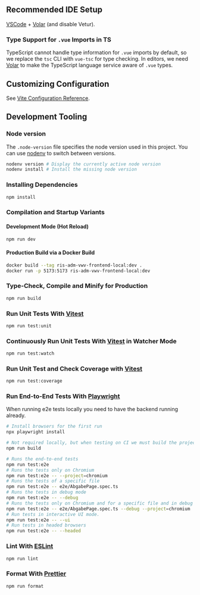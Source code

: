 ## Recommended IDE Setup

[VSCode](https://code.visualstudio.com/) + [Volar](https://marketplace.visualstudio.com/items?itemName=Vue.volar) (and disable Vetur).

### Type Support for `.vue` Imports in TS

TypeScript cannot handle type information for `.vue` imports by default, so we replace the `tsc` CLI with `vue-tsc` for type checking. In editors, we need [Volar](https://marketplace.visualstudio.com/items?itemName=Vue.volar) to make the TypeScript language service aware of `.vue` types.

## Customizing Configuration

See [Vite Configuration Reference](https://vite.dev/config/).

## Development Tooling

### Node version
The `.node-version` file specifies the node version used in this project. You can use [nodenv](https://github.com/nodenv/nodenv) to switch between versions.

```sh
nodenv version # Display the currently active node version
nodenv install # Install the missing node version
```

### Installing Dependencies

```sh
npm install
```

### Compilation and Startup Variants

#### Development Mode (Hot Reload)

```sh
npm run dev
```

#### Production Build via a Docker Build

```bash
docker build --tag ris-adm-vwv-frontend-local:dev .
docker run -p 5173:5173 ris-adm-vwv-frontend-local:dev
```

### Type-Check, Compile and Minify for Production

```sh
npm run build
```

### Run Unit Tests With [Vitest](https://vitest.dev/)

```sh
npm run test:unit
```

### Continuously Run Unit Tests With [Vitest](https://vitest.dev/) in Watcher Mode

```sh
npm run test:watch
```

### Run Unit Test and Check Coverage with [Vitest](https://vitest.dev/)

```sh
npm run test:coverage
```

### Run End-to-End Tests With [Playwright](https://playwright.dev)

When running e2e tests locally you need to have the backend running already.

```sh
# Install browsers for the first run
npx playwright install

# Not required locally, but when testing on CI we must build the project first
npm run build

# Runs the end-to-end tests
npm run test:e2e
# Runs the tests only on Chromium
npm run test:e2e -- --project=chromium
# Runs the tests of a specific file
npm run test:e2e -- e2e/AbgabePage.spec.ts
# Runs the tests in debug mode
npm run test:e2e -- --debug
# Runs the tests only on Chromium and for a specific file and in debug mode
npm run test:e2e -- e2e/AbgabePage.spec.ts --debug --project=chromium
# Run tests in interactive UI mode.
npm run test:e2e -- --ui
# Run tests in headed browsers
npm run test:e2e -- --headed
```

### Lint With [ESLint](https://eslint.org/)

```sh
npm run lint
```

### Format With [Prettier](https://prettier.io)

```sh
npm run format
```
